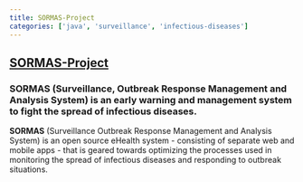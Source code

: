 ```yaml
---
title: SORMAS-Project
categories: ['java', 'surveillance', 'infectious-diseases']
---
```

## [SORMAS-Project](https://github.com/hzi-braunschweig/SORMAS-Project)

### SORMAS (Surveillance, Outbreak Response Management and Analysis System) is an early warning and management system to fight the spread of infectious diseases.


**SORMAS** (Surveillance Outbreak Response Management and Analysis System) is an open source eHealth system - consisting of separate web and mobile apps - that is geared towards optimizing the processes used in monitoring the spread of infectious diseases and responding to outbreak situations.
